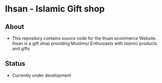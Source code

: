 # Ihsan - Islamic Gift shop

## About

- This repository contains source code for the Ihsan ecommerce Website. Ihsan is a gift shop providing Muslims/ Enthusiasts with Islamic products and gifts

## Status

- Currently under development
